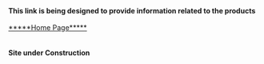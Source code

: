 <!DOCTYPE html>  
<html lang="en">
	<head>
		<title>This is where our delicious products will be listed
		</title>
	</head> 	
	<body>
   		<b>This link is being designed to provide information related to the products</b><br><br>
	  <a href="https://zperov.github.io/Grocery">*****Home Page*****</a> <br><br><br>
	  <b>Site under Construction</b>
	</body>
</html>

